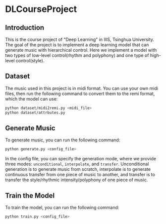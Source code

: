 # DLCourseProject

## Introduction
This is the course project of "Deep Learning" in IIIS, Tsinghua University. The goal of the project is to implement a deep learning model that can generate music with hierarchical control. Here we implement a model with two types of low-level control(rhythm and polyphony) and one type of high-level control(style). 

## Dataset

The music used in this project is in midi format. You can use your own midi files, then run the following command to convert them to the remi format, which the model can use:
```bash
python dataset/midi2remi.py <midi_file>
python dataset/attrbutes.py
```


## Generate Music
To generate music, you can run the following command:
```bash
python generate.py <config_file>
```
In the config file, you can specify the generation mode, where we provide three modes: `unconditional`, `interpolate`, and `transfer`. Unconditional generation is to generate music from scratch, interpolate is to generate continuous transfer from one piece of music to another, and transfer is to transfer the style/rhythmic intensity/polyphony of one piece of music.

## Train the Model
To train the model, you can run the following command:
```bash
python train.py <config_file>
```
